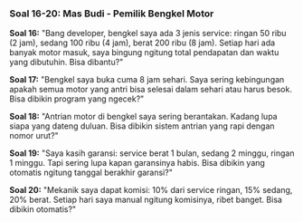 ### Soal 16-20: Mas Budi - Pemilik Bengkel Motor

**Soal 16:** "Bang developer, bengkel saya ada 3 jenis service: ringan 50 ribu (2 jam), sedang 100 ribu (4 jam), berat 200 ribu (8 jam). Setiap hari ada banyak motor masuk, saya bingung ngitung total pendapatan dan waktu yang dibutuhin. Bisa dibantu?"

**Soal 17:** "Bengkel saya buka cuma 8 jam sehari. Saya sering kebingungan apakah semua motor yang antri bisa selesai dalam sehari atau harus besok. Bisa dibikin program yang ngecek?"

**Soal 18:** "Antrian motor di bengkel saya sering berantakan. Kadang lupa siapa yang dateng duluan. Bisa dibikin sistem antrian yang rapi dengan nomor urut?"

**Soal 19:** "Saya kasih garansi: service berat 1 bulan, sedang 2 minggu, ringan 1 minggu. Tapi sering lupa kapan garansinya habis. Bisa dibikin yang otomatis ngitung tanggal berakhir garansi?"

**Soal 20:** "Mekanik saya dapat komisi: 10% dari service ringan, 15% sedang, 20% berat. Setiap hari saya manual ngitung komisinya, ribet banget. Bisa dibikin otomatis?"
